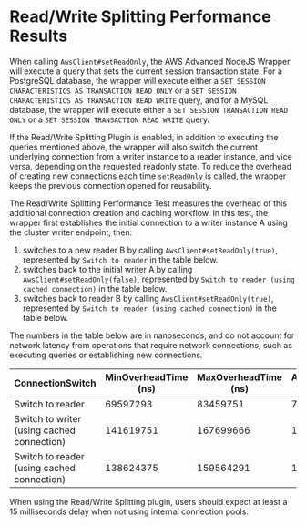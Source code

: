 # Read/Write Splitting Performance Results

When calling `AwsClient#setReadOnly`, the AWS Advanced NodeJS Wrapper will execute a query that sets the current session transaction state.
For a PostgreSQL database, the wrapper will execute either a `SET SESSION CHARACTERISTICS AS TRANSACTION READ ONLY` or a `SET SESSION CHARACTERISTICS AS TRANSACTION READ WRITE` query, and for a MySQL database,
the wrapper will execute either a `SET SESSION TRANSACTION READ ONLY` or a `SET SESSION TRANSACTION READ WRITE` query.

If the Read/Write Splitting Plugin is enabled, in addition to executing the queries mentioned above,
the wrapper will also switch the current underlying connection from a writer instance to a reader instance, and vice versa, depending on the requested readonly state.
To reduce the overhead of creating new connections each time `setReadOnly` is called, the wrapper keeps the previous connection opened for reusability.

The Read/Write Splitting Performance Test measures the overhead of this additional connection creation and caching workflow.
In this test, the wrapper first establishes the initial connection to a writer instance A using the cluster writer endpoint, then:
1. switches to a new reader B by calling `AwsClient#setReadOnly(true)`, represented by `Switch to reader` in the table below.
2. switches back to the initial writer A by calling `AwsClient#setReadOnly(false)`, represented by `Switch to reader (using cached connection)` in the table below.
3. switches back to reader B by calling `AwsClient#setReadOnly(true)`, represented by `Switch to reader (using cached connection)` in the table below.

The numbers in the table below are in nanoseconds, and do not account for network latency from operations that require network connections, such as executing queries or establishing new connections.

| ConnectionSwitch                           | MinOverheadTime (ns) | MaxOverheadTime (ns) | AvgOverheadTime (ns) |
|--------------------------------------------|----------------------|----------------------|----------------------|
| Switch to reader                           | 69597293             | 83459751             | 77004721             |
| Switch to writer (using cached connection) | 141619751            | 167699666            | 151332779            |
| Switch to reader (using cached connection) | 138624375            | 159564291            | 150139892            |


When using the Read/Write Splitting plugin, users should expect at least a 15 milliseconds delay when not using internal connection pools.
